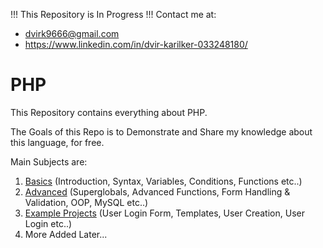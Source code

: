 !!! This Repository is In Progress !!!
Contact me at:
- dvirk9666@gmail.com
- https://www.linkedin.com/in/dvir-karilker-033248180/

# PHP
This Repository contains everything about PHP.

The Goals of this Repo is to Demonstrate and Share my knowledge about this language, for free.

Main Subjects are:
1. [Basics](https://github.com/dvir-karilker/PHP/tree/main/1.%20Basics) (Introduction, Syntax, Variables, Conditions, Functions etc..)
2. [Advanced](https://github.com/dvir-karilker/PHP/tree/main/2.%20Advanced) (Superglobals, Advanced Functions, Form Handling & Validation, OOP, MySQL etc..)
3. [Example Projects](https://github.com/dvir-karilker/PHP/tree/main/3.%20Example%20Projects) (User Login Form, Templates, User Creation, User Login etc..)
4. More Added Later...
